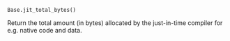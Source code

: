 ```
Base.jit_total_bytes()
```

Return the total amount (in bytes) allocated by the just-in-time compiler for e.g. native code and data.

